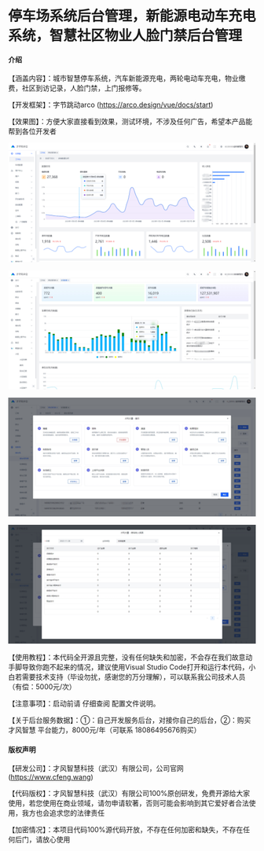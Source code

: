 # 停车场系统后台管理，新能源电动车充电系统，智慧社区物业人脸门禁后台管理

#### 介绍
【涵盖内容】：城市智慧停车系统，汽车新能源充电，两轮电动车充电，物业缴费，社区到访记录，人脸门禁，上门报修等。

【开发框架】：字节跳动arco (https://arco.design/vue/docs/start)

【效果图】：方便大家直接看到效果，测试环境，不涉及任何广告，希望本产品能帮到各位开发者

![输入图片说明](%E5%BE%AE%E4%BF%A1%E5%9B%BE%E7%89%87_20231128142155.png)

![输入图片说明](%E5%BE%AE%E4%BF%A1%E6%88%AA%E5%9B%BE_20231128142253.png)

![输入图片说明](%E5%BE%AE%E4%BF%A1%E6%88%AA%E5%9B%BE_20231128142505.png)

![输入图片说明](%E5%BE%AE%E4%BF%A1%E6%88%AA%E5%9B%BE_20231128142527.png)



【使用教程】：本代码全开源且完整，没有任何缺失和加密，不会存在我们故意动手脚导致你跑不起来的情况，建议使用Visual Studio Code打开和运行本代码，小白若需要技术支持（毕设勿扰，感谢您的万分理解），可以联系我公司技术人员（有偿：5000元/次）

【注意事项】：启动前请 仔细查阅 配置文件说明。

【关于后台服务数据】：①：自己开发服务后台，对接你自己的后台，②：购买 才风智慧 平台能力，8000元/年（可联系 18086495676购买）

#### 版权声明

 【研发公司】：才风智慧科技（武汉）有限公司，公司官网(https://www.cfeng.wang)

 【代码版权】：才风智慧科技（武汉）有限公司100%原创研发，免费开源给大家使用，若您使用在商业领域，请勿申请软著，否则可能会影响到其它爱好者合法使用，我方也会追求您的法律责任

 【加密情况】：本项目代码100%源代码开放，不存在任何加密和缺失，不存在任何后门，请放心使用

